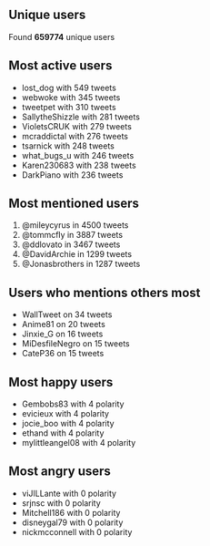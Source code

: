 ## Unique users
Found **659774** unique users

## Most active users
- lost_dog with 549 tweets
- webwoke with 345 tweets
- tweetpet with 310 tweets
- SallytheShizzle with 281 tweets
- VioletsCRUK with 279 tweets
- mcraddictal with 276 tweets
- tsarnick with 248 tweets
- what_bugs_u with 246 tweets
- Karen230683 with 238 tweets
- DarkPiano with 236 tweets

## Most mentioned users
1. @mileycyrus in 4500 tweets
2. @tommcfly in 3887 tweets
3. @ddlovato in 3467 tweets
4. @DavidArchie in 1299 tweets
5. @Jonasbrothers in 1287 tweets

## Users who mentions others most
- WallTweet on 34 tweets
- Anime81 on 20 tweets
- Jinxie_G on 16 tweets
- MiDesfileNegro on 15 tweets
- CateP36 on 15 tweets

## Most happy users
- Gembobs83 with 4 polarity
- evicieux with 4 polarity
- jocie_boo with 4 polarity
- ethand with 4 polarity
- mylittleangel08 with 4 polarity

## Most angry users
- viJILLante with 0 polarity
- srjnsc with 0 polarity
- Mitchell186 with 0 polarity
- disneygal79 with 0 polarity
- nickmcconnell with 0 polarity
